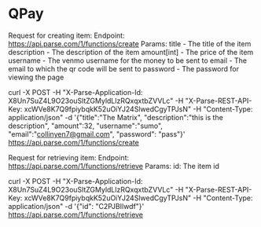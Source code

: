 # QPay

Request for creating item:
Endpoint: https://api.parse.com/1/functions/create
Params: 
title - The title of the item
description - The description of the item
amount[int] - The price of the item
username - The venmo username for the money to be sent to
email - The email to which the qr code will be sent to
password - The password for viewing the page

curl -X POST   -H "X-Parse-Application-Id: X8Un7SuZ4L9O23ouSltZGMyldLlzRQxqxtbZVVLc"   -H "X-Parse-REST-API-Key: xcWVe8K7Q9fpiybqkK52uOiYJ24SlwedCgyTPJsN"   -H "Content-Type: application/json"   -d '{"title":"The Matrix", "description":"this is the description", "amount":32, "username":"sumo", "email":"collinyen7@gmail.com", "password": "pass"}'   https://api.parse.com/1/functions/create

Request for retrieving item:
Endpoint: https://api.parse.com/1/functions/retrieve
Params:
id: The item id

curl -X POST   -H "X-Parse-Application-Id: X8Un7SuZ4L9O23ouSltZGMyldLlzRQxqxtbZVVLc"   -H "X-Parse-REST-API-Key: xcWVe8K7Q9fpiybqkK52uOiYJ24SlwedCgyTPJsN"   -H "Content-Type: application/json"   -d '{"id": "C2PJBIlwdf"}'   https://api.parse.com/1/functions/retrieve
